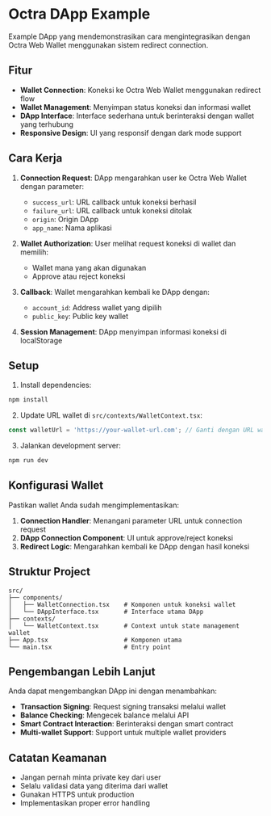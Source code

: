 # Octra DApp Example

Example DApp yang mendemonstrasikan cara mengintegrasikan dengan Octra Web Wallet menggunakan sistem redirect connection.

## Fitur

- **Wallet Connection**: Koneksi ke Octra Web Wallet menggunakan redirect flow
- **Wallet Management**: Menyimpan status koneksi dan informasi wallet
- **DApp Interface**: Interface sederhana untuk berinteraksi dengan wallet yang terhubung
- **Responsive Design**: UI yang responsif dengan dark mode support

## Cara Kerja

1. **Connection Request**: DApp mengarahkan user ke Octra Web Wallet dengan parameter:
   - `success_url`: URL callback untuk koneksi berhasil
   - `failure_url`: URL callback untuk koneksi ditolak
   - `origin`: Origin DApp
   - `app_name`: Nama aplikasi

2. **Wallet Authorization**: User melihat request koneksi di wallet dan memilih:
   - Wallet mana yang akan digunakan
   - Approve atau reject koneksi

3. **Callback**: Wallet mengarahkan kembali ke DApp dengan:
   - `account_id`: Address wallet yang dipilih
   - `public_key`: Public key wallet

4. **Session Management**: DApp menyimpan informasi koneksi di localStorage

## Setup

1. Install dependencies:
```bash
npm install
```

2. Update URL wallet di `src/contexts/WalletContext.tsx`:
```typescript
const walletUrl = 'https://your-wallet-url.com'; // Ganti dengan URL wallet Anda
```

3. Jalankan development server:
```bash
npm run dev
```

## Konfigurasi Wallet

Pastikan wallet Anda sudah mengimplementasikan:

1. **Connection Handler**: Menangani parameter URL untuk connection request
2. **DApp Connection Component**: UI untuk approve/reject koneksi
3. **Redirect Logic**: Mengarahkan kembali ke DApp dengan hasil koneksi

## Struktur Project

```
src/
├── components/
│   ├── WalletConnection.tsx    # Komponen untuk koneksi wallet
│   └── DAppInterface.tsx       # Interface utama DApp
├── contexts/
│   └── WalletContext.tsx       # Context untuk state management wallet
├── App.tsx                     # Komponen utama
└── main.tsx                    # Entry point
```

## Pengembangan Lebih Lanjut

Anda dapat mengembangkan DApp ini dengan menambahkan:

- **Transaction Signing**: Request signing transaksi melalui wallet
- **Balance Checking**: Mengecek balance melalui API
- **Smart Contract Interaction**: Berinteraksi dengan smart contract
- **Multi-wallet Support**: Support untuk multiple wallet providers

## Catatan Keamanan

- Jangan pernah minta private key dari user
- Selalu validasi data yang diterima dari wallet
- Gunakan HTTPS untuk production
- Implementasikan proper error handling